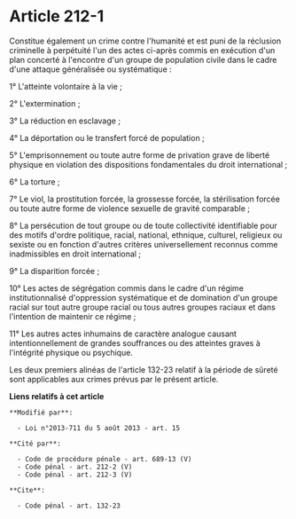 # Article 212-1

Constitue également un crime contre l'humanité et est puni de la réclusion criminelle à perpétuité l'un des actes ci-après
commis en exécution d'un plan concerté à l'encontre d'un groupe de population civile dans le cadre d'une attaque généralisée
ou systématique : 

1° L'atteinte volontaire à la vie ; 

2° L'extermination ; 

3° La réduction en esclavage ; 

4° La déportation ou le transfert forcé de population ; 

5° L'emprisonnement ou toute autre forme de privation grave de liberté physique en violation des dispositions fondamentales
du droit international ; 

6° La torture ; 

7° Le viol, la prostitution forcée, la grossesse forcée, la stérilisation forcée ou toute autre forme de violence sexuelle de
gravité comparable ; 

8° La persécution de tout groupe ou de toute collectivité identifiable pour des motifs d'ordre politique, racial, national,
ethnique, culturel, religieux ou sexiste ou en fonction d'autres critères universellement reconnus comme inadmissibles en
droit international ; 

9° La disparition forcée ;  

10° Les actes de ségrégation commis dans le cadre d'un régime institutionnalisé d'oppression systématique et de domination
d'un groupe racial sur tout autre groupe racial ou tous autres groupes raciaux et dans l'intention de maintenir ce régime ; 

11° Les autres actes inhumains de caractère analogue causant intentionnellement de grandes souffrances ou des atteintes
graves à l'intégrité physique ou psychique. 

Les deux premiers alinéas de l'article 132-23 relatif à la période de sûreté sont applicables aux crimes prévus par le
présent article.

**Liens relatifs à cet article**

	**Modifié par**:

	  - Loi n°2013-711 du 5 août 2013 - art. 15

	**Cité par**:

	  - Code de procédure pénale - art. 689-13 (V)
	  - Code pénal - art. 212-2 (V)
	  - Code pénal - art. 212-3 (V)

	**Cite**:

	  - Code pénal - art. 132-23
